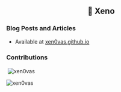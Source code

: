 <h2 align="center">👋 Xeno</h2>

### Blog Posts and Articles

- Available at [xen0vas.github.io](https://xen0vas.github.io)                                                                                                                                                             
### Contributions 

<p>&nbsp;<img align="center" src="https://github-readme-stats.vercel.app/api?username=xen0vas&show_icons=true&theme=dark&locale=en" alt="xen0vas" /></p>

<p><img align="center" src="https://github-readme-streak-stats.herokuapp.com/?user=xen0vas&theme=dark" alt="xen0vas" /></p>
